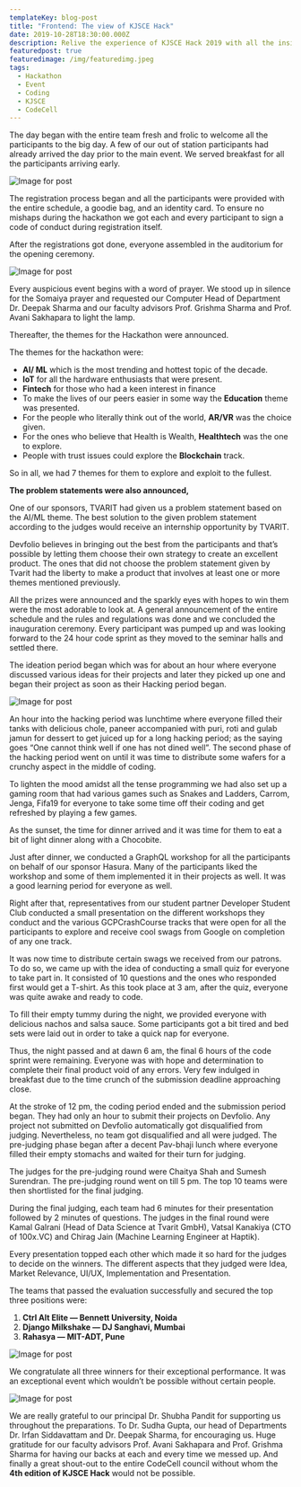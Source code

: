 ```yaml
---
templateKey: blog-post
title: "Frontend: The view of KJSCE Hack"
date: 2019-10-28T18:30:00.000Z
description: Relive the experience of KJSCE Hack 2019 with all the insights of the event!
featuredpost: true
featuredimage: /img/featuredimg.jpeg
tags:
  - Hackathon
  - Event
  - Coding
  - KJSCE
  - CodeCell
---
```

<!--StartFragment-->

The day began with the entire team fresh and frolic to welcome all the participants to the big day. A few of our out of station participants had already arrived the day prior to the main event. We served breakfast for all the participants arriving early.



![Image for post](https://miro.medium.com/max/1600/1*FTxplAYWhQsAJkGe2tg4nw.jpeg)

The registration process began and all the participants were provided with the entire schedule, a goodie bag, and an identity card. To ensure no mishaps during the hackathon we got each and every participant to sign a code of conduct during registration itself.

After the registrations got done, everyone assembled in the auditorium for the opening ceremony.



![Image for post](https://miro.medium.com/max/414/0*gGujXid_hQAVIkDw)

Every auspicious event begins with a word of prayer. We stood up in silence for the Somaiya prayer and requested our Computer Head of Department Dr. Deepak Sharma and our faculty advisors Prof. Grishma Sharma and Prof. Avani Sakhapara to light the lamp.

Thereafter, the themes for the Hackathon were announced.

The themes for the hackathon were:

* **AI/ ML** which is the most trending and hottest topic of the decade.
* **IoT** for all the hardware enthusiasts that were present.
* **Fintech** for those who had a keen interest in finance
* To make the lives of our peers easier in some way the **Education** theme was presented.
* For the people who literally think out of the world, **AR/VR** was the choice given.
* For the ones who believe that Health is Wealth, **Healthtech** was the one to explore.
* People with trust issues could explore the **Blockchain** track.

So in all, we had 7 themes for them to explore and exploit to the fullest.

**The problem statements were also announced,**

One of our sponsors, TVARIT had given us a problem statement based on the AI/ML theme. The best solution to the given problem statement according to the judges would receive an internship opportunity by TVARIT.

Devfolio believes in bringing out the best from the participants and that’s possible by letting them choose their own strategy to create an excellent product. The ones that did not choose the problem statement given by Tvarit had the liberty to make a product that involves at least one or more themes mentioned previously.

All the prizes were announced and the sparkly eyes with hopes to win them were the most adorable to look at. A general announcement of the entire schedule and the rules and regulations was done and we concluded the inauguration ceremony. Every participant was pumped up and was looking forward to the 24 hour code sprint as they moved to the seminar halls and settled there.

The ideation period began which was for about an hour where everyone discussed various ideas for their projects and later they picked up one and began their project as soon as their Hacking period began.



![Image for post](https://miro.medium.com/max/1093/0*6iEtQcrTDY2FrP-w)

An hour into the hacking period was lunchtime where everyone filled their tanks with delicious chole, paneer accompanied with puri, roti and gulab jamun for dessert to get juiced up for a long hacking period; as the saying goes “One cannot think well if one has not dined well”. The second phase of the hacking period went on until it was time to distribute some wafers for a crunchy aspect in the middle of coding.

To lighten the mood amidst all the tense programming we had also set up a gaming room that had various games such as Snakes and Ladders, Carrom, Jenga, Fifa19 for everyone to take some time off their coding and get refreshed by playing a few games.

As the sunset, the time for dinner arrived and it was time for them to eat a bit of light dinner along with a Chocobite.

Just after dinner, we conducted a GraphQL workshop for all the participants on behalf of our sponsor Hasura. Many of the participants liked the workshop and some of them implemented it in their projects as well. It was a good learning period for everyone as well.

Right after that, representatives from our student partner Developer Student Club conducted a small presentation on the different workshops they conduct and the various GCPCrashCourse tracks that were open for all the participants to explore and receive cool swags from Google on completion of any one track.

It was now time to distribute certain swags we received from our patrons. To do so, we came up with the idea of conducting a small quiz for everyone to take part in. It consisted of 10 questions and the ones who responded first would get a T-shirt. As this took place at 3 am, after the quiz, everyone was quite awake and ready to code.

To fill their empty tummy during the night, we provided everyone with delicious nachos and salsa sauce. Some participants got a bit tired and bed sets were laid out in order to take a quick nap for everyone.

Thus, the night passed and at dawn 6 am, the final 6 hours of the code sprint were remaining. Everyone was with hope and determination to complete their final product void of any errors. Very few indulged in breakfast due to the time crunch of the submission deadline approaching close.

At the stroke of 12 pm, the coding period ended and the submission period began. They had only an hour to submit their projects on Devfolio. Any project not submitted on Devfolio automatically got disqualified from judging. Nevertheless, no team got disqualified and all were judged. The pre-judging phase began after a decent Pav-bhaji lunch where everyone filled their empty stomachs and waited for their turn for judging.

The judges for the pre-judging round were Chaitya Shah and Sumesh Surendran. The pre-judging round went on till 5 pm. The top 10 teams were then shortlisted for the final judging.

During the final judging, each team had 6 minutes for their presentation followed by 2 minutes of questions. The judges in the final round were Kamal Galrani (Head of Data Science at Tvarit GmbH), Vatsal Kanakiya (CTO of 100x.VC) and Chirag Jain (Machine Learning Engineer at Haptik).

Every presentation topped each other which made it so hard for the judges to decide on the winners. The different aspects that they judged were Idea, Market Relevance, UI/UX, Implementation and Presentation.

The teams that passed the evaluation successfully and secured the top three positions were:

1. **Ctrl Alt Elite — Bennett University, Noida**
2. **Django Milkshake — DJ Sanghavi, Mumbai**
3. **Rahasya — MIT-ADT, Pune**



![Image for post](https://miro.medium.com/max/1600/1*Ldf5Y4zTmnBpa-TqpLq3qQ.jpeg)

We congratulate all three winners for their exceptional performance. It was an exceptional event which wouldn’t be possible without certain people.



![Image for post](https://miro.medium.com/max/6615/1*GQSz5yALOobZ6gKZPQRJcg.jpeg)

We are really grateful to our principal Dr. Shubha Pandit for supporting us throughout the preparations. To Dr. Sudha Gupta, our head of Departments Dr. Irfan Siddavattam and Dr. Deepak Sharma, for encouraging us. Huge gratitude for our faculty advisors Prof. Avani Sakhapara and Prof. Grishma Sharma for having our backs at each and every time we messed up. And finally a great shout-out to the entire CodeCell council without whom the **4th edition of KJSCE Hack** would not be possible.

<!--EndFragment-->